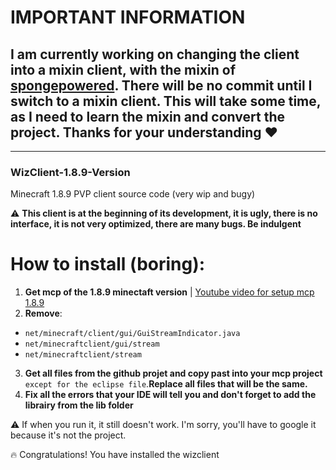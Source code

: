 # IMPORTANT INFORMATION


## I am currently working on changing the client into a mixin client, with the mixin of [spongepowered](https://github.com/SpongePowered). There will be no commit until I switch to a mixin client. This will take some time, as I need to learn the mixin and convert the project. Thanks for your understanding :heart:


---

### WizClient-1.8.9-Version
Minecraft 1.8.9 PVP client source code (very wip and bugy)

:warning: **This client is at the beginning of its development, it is ugly, there is no interface, it is not very optimized, there are many bugs. Be indulgent**


# How to install (boring):

1. **Get mcp of the 1.8.9 minectaft version** | [Youtube video for setup mcp 1.8.9](https://www.youtube.com/watch?v=b2gJfKNSb1k)
2. **Remove**: 

- ``net/minecraft/client/gui/GuiStreamIndicator.java``
- ``net/minecraftclient/gui/stream``
- ``net/minecraftclient/stream``

3. **Get all files from the github projet and copy past into your mcp project** ``except for the eclipse file``.**Replace all files that will be the same.**
4. **Fix all the errors that your IDE will tell you and don't forget to add the librairy from the lib folder**

:warning: If when you run it, it still doesn't work. I'm sorry, you'll have to google it because it's not the project.

:fire: Congratulations! You have installed the wizclient
